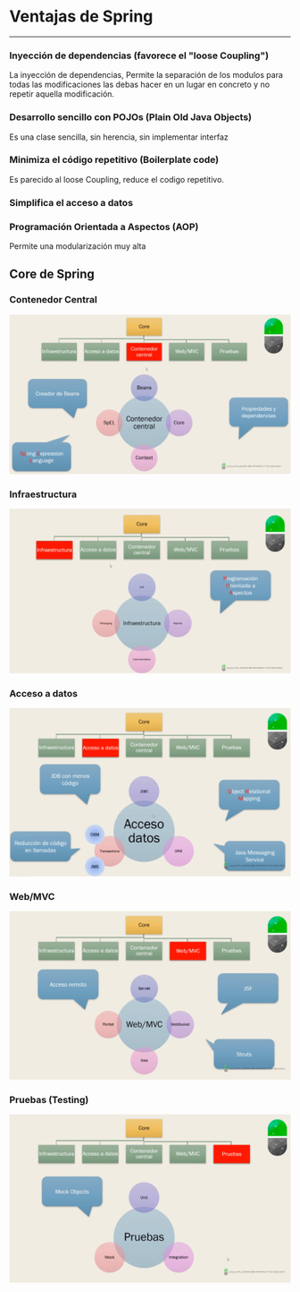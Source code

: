 # Ventajas de Spring

---

### Inyección de dependencias (favorece el "loose Coupling")

La inyección de dependencias, Permite la separación de los modulos para todas las modificaciones las debas hacer en un lugar en concreto y no repetir aquella modificación.

### Desarrollo sencillo con POJOs (Plain Old Java Objects)

Es una clase sencilla, sin herencia, sin implementar interfaz

### Minimiza el código repetitivo (Boilerplate code)

Es parecido al loose Coupling, reduce el codigo repetitivo.

### Simplifica el acceso a datos

### Programación Orientada a Aspectos (AOP)

Permite una modularización muy alta

## Core de Spring

### Contenedor Central

![Contenedor Central](../static/img/3/coreCentral.png)

### Infraestructura

![Infraesctructura](../static/img/3/coreInfraestructura.png)

### Acceso a datos

![AccesoDatos](../static/img/3/coreAccesoDatos.png)

### Web/MVC

![WebMVC](../static/img/3/coreWebMVC.png)

### Pruebas (Testing)

![corePruebas](../static/img/3/corePruebas.png)